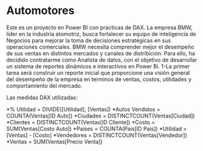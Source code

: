 # Automotores
Este es un proyecto en Power BI con prácticas de DAX.
La empresa BMW, lider en la industria atomotriz, busca fortalecer su equipo de inteligencia de Negocios para mejorar la toma de decisiones estratégicas en sus operaciones comerciales. BMW necesita comprender mejor el desempeño de sus ventas en distintos mercados y canales de distribición.
Para ello, ha decidido contratarme como Analista de datos, con el objetivo de desarrollar un sistema de reportes dinámicos e interactivos en Power Bi.
1-La primer tarea será construir un reporte inicial que proporcione una visión general del desempeño de la empresa en terminos de ventas, costos, utilidades y comportamiento del mercado.

Las medidas DAX utilizadas:

*% Utilidad = DIVIDE([Utilidad], [Ventas])
*Autos Vendidos = COUNTA(Ventas[ID Auto])
*Ciudades = DISTINCTCOUNT(Ventas[Ciudad]) 
*Clientes = DISTINCTCOUNT(Ventas[ID Cliente])
*Costo = SUM(Ventas[Costo Auto])
*Paises = COUNTA(Pais[ID Pais])
*Utilidad = [Ventas] - [Costo] 
*Vendedores = DISTINCTCOUNT(Ventas[Vendedor])
*Ventas = SUM(Ventas[Precio Venta]) 

